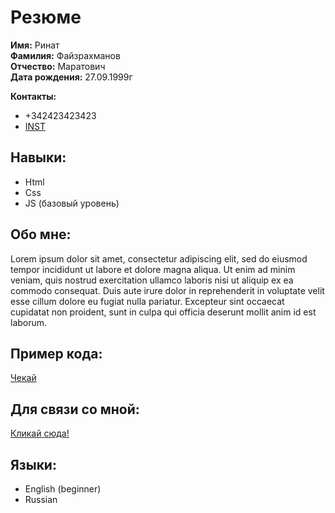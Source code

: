 # Резюме <br>
**Имя:** Ринат\
**Фамилия:** Файзрахманов\
**Отчество:** Маратович\
**Дата рождения:** 27.09.1999г

**Контакты:** 
- +342423423423
- [INST](https://www.instagram.com/krz.dm/)

## Навыки: ## 
- Html
- Css
- JS (базовый уровень)

## Обо мне: ## 
Lorem ipsum dolor sit amet, consectetur adipiscing elit, sed do eiusmod tempor incididunt ut labore et dolore magna aliqua. Ut enim ad minim veniam, quis nostrud exercitation ullamco laboris nisi ut aliquip ex ea commodo consequat. Duis aute irure dolor in reprehenderit in voluptate velit esse cillum dolore eu fugiat nulla pariatur. Excepteur sint occaecat cupidatat non proident, sunt in culpa qui officia deserunt mollit anim id est laborum. 

## Пример кода: ##
[Чекай](https://i0.wp.com/www.codereadability.com/content/images/2016/09/Screen-Shot-2016-09-27-at-17.52.03.png)

## Для связи со мной: ##
[Кликай сюда!](https://www.google.com/?hl=ru)

## Языки: ##
- English (beginner)
- Russian 
